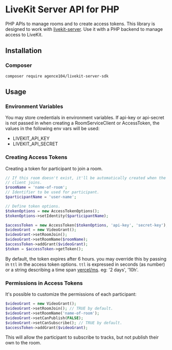 # LiveKit Server API for PHP

PHP APIs to manage rooms and to create access tokens. This library is designed to work with [livekit-server](https://github.com/livekit/livekit-server). Use it with a PHP backend to manage access to LiveKit.

## Installation

### Composer

```
composer require agence104/livekit-server-sdk
```

## Usage

### Environment Variables
You may store credentials in environment variables. If api-key or api-secret is not passed in when creating a RoomServiceClient or AccessToken, the values in the following env vars will be used:

- LIVEKIT_API_KEY
- LIVEKIT_API_SECRET

### Creating Access Tokens

Creating a token for participant to join a room.

```php
// If this room doesn't exist, it'll be automatically created when the first
// client joins.
$roomName = 'name-of-room';
// Identifier to be used for participant.
$participantName = 'user-name';

// Define token options.
$tokenOptions = new AccessTokenOptions();
$tokenOptions->setIdentity($participantName);

$accessToken = new AccessToken($tokenOptions, 'api-key', 'secret-key');
$videoGrant = new VideoGrant();
$videoGrant->setRoomJoin();
$videoGrant->setRoomName($roomName);
$accessToken->addGrant($videoGrant);
$token = $accessToken->getToken();
```

By default, the token expires after 6 hours. you may override this by passing in `ttl` in the access token options. `ttl` is expressed in seconds (as number) or a string describing a time span [vercel/ms](https://github.com/vercel/ms). eg: '2 days', '10h'.

### Permissions in Access Tokens

It's possible to customize the permissions of each participant:

```php
$videoGrant = new VideoGrant();
$videoGrant->setRoomJoin(); // TRUE by default.
$videoGrant->setRoomName('name-of-room');
$videoGrant->setCanPublish(FALSE);
$videoGrant->setCanSubscribe(); // TRUE by default.
$accessToken->addGrant($videoGrant);
```

This will allow the participant to subscribe to tracks, but not publish their own to the room.
